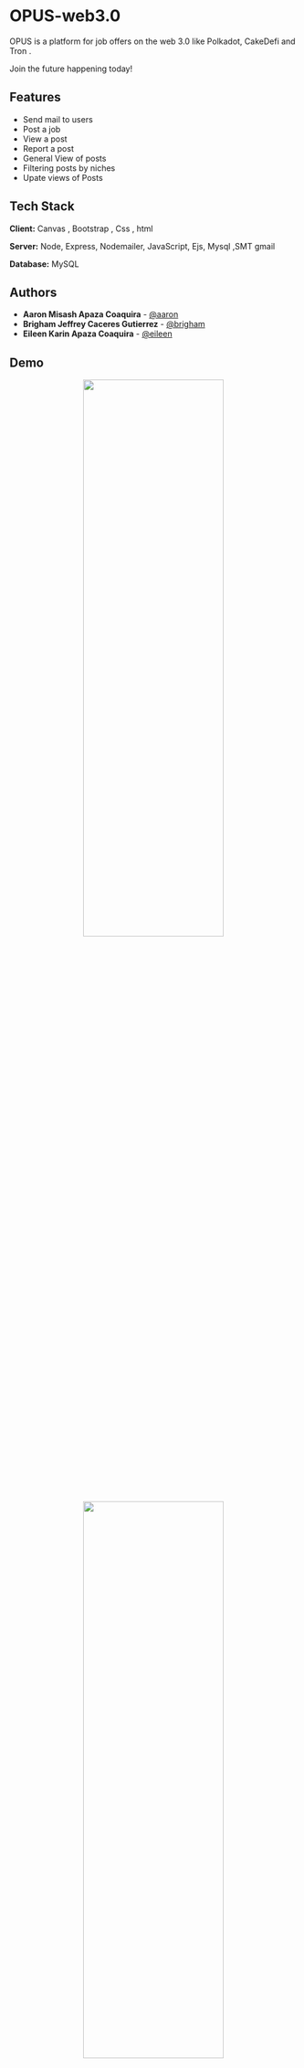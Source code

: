 # OPUS-web3.0
OPUS is a platform for job offers on the web 3.0 like Polkadot, CakeDefi and Tron .

Join the future happening today!
## Features

- Send mail to users 
- Post a job
- View a post
- Report a post
- General View of posts
- Filtering posts by niches
- Upate views of Posts

## Tech Stack

**Client:** Canvas , Bootstrap , Css , html

**Server:** Node, Express, Nodemailer, JavaScript, Ejs, Mysql ,SMT gmail 

**Database:** MySQL

## Authors

-  **Aaron Misash Apaza Coaquira** - [@aaron](https://github.com/Misash)
-  **Brigham Jeffrey Caceres Gutierrez** - [@brigham](https://github.com/Brigham-CG)
-  **Eileen Karin Apaza Coaquira** - [@eileen](https://github.com/3ileen)



## Demo

<p align="center">
  <img  width="70%" height="50%" src="https://user-images.githubusercontent.com/70419764/146312516-dd8b90f8-4595-4882-a1e7-4c3f4dd66c9d.png" />
</p>

<p align="center">
  <img  width="70%" height="50%" src="https://user-images.githubusercontent.com/70419764/146313210-feb79985-88b1-47d6-8722-a980d55e617d.png" />
</p>

<p align="center">
  <img  width="50%" height="50%" src="https://user-images.githubusercontent.com/70419764/146313393-9799c9bb-e83b-454d-8ca8-6a9e843d12b8.png" />
</p>


## Feedback

If you have any feedback, please reach out to us at spacialweb3@gmail.com
